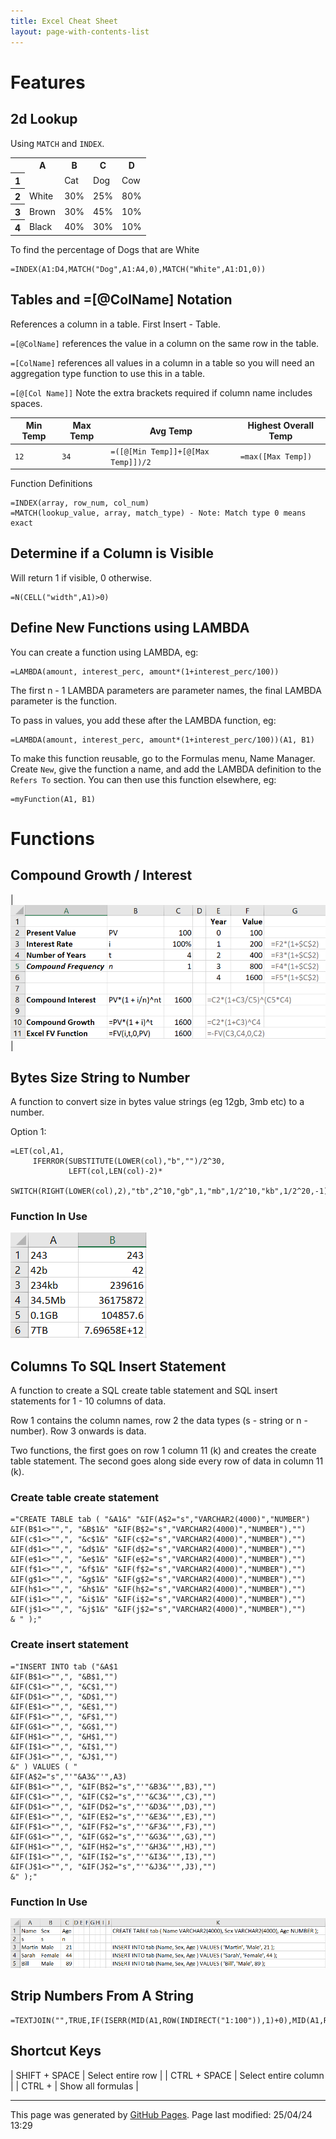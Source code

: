 ```yaml
---
title: Excel Cheat Sheet
layout: page-with-contents-list
---
```

# Features

## 2d Lookup

Using `MATCH` and `INDEX`.

<table>
  <tr><td> </td><th>A    </th><th>B  </th><th>C  </th><th>D  </th></tr>
  <tr><th>1</th><td>     </td><td>Cat</td><td>Dog</td><td>Cow</td></tr>
  <tr><th>2</th><td>White</td><td>30%</td><td>25%</td><td>80%</td></tr>
  <tr><th>3</th><td>Brown</td><td>30%</td><td>45%</td><td>10%</td></tr>
  <tr><th>4</th><td>Black</td><td>40%</td><td>30%</td><td>10%</td></tr>
</table>

To find the percentage of Dogs that are White

```
=INDEX(A1:D4,MATCH("Dog",A1:A4,0),MATCH("White",A1:D1,0))
```

## Tables and =[@ColName] Notation

References a column in a table.  First Insert - Table.

`=[@ColName]` references the value in a column on the same row in the table.

`=[ColName]` references all values in a column in a table so you will need an aggregation type function to use this in a table.

`=[@[Col Name]]` Note the extra brackets required if column name includes spaces.

Min Temp | Max Temp | Avg Temp | Highest Overall Temp
---|---|---|---
`12` | `34` | `=([@[Min Temp]]+[@[Max Temp]])/2` | `=max([Max Temp])`

Function Definitions

```
=INDEX(array, row_num, col_num)
=MATCH(lookup_value, array, match_type) - Note: Match type 0 means exact
```

## Determine if a Column is Visible

Will return 1 if visible, 0 otherwise.

```
=N(CELL("width",A1)>0)
```

## Define New Functions using LAMBDA

You can create a function using LAMBDA, eg:

```
=LAMBDA(amount, interest_perc, amount*(1+interest_perc/100))
```

The first n - 1 LAMBDA parameters are parameter names, the final LAMBDA parameter is the function.

To pass in values, you add these after the LAMBDA function, eg:

```
=LAMBDA(amount, interest_perc, amount*(1+interest_perc/100))(A1, B1)
```

To make this function reusable, go to the Formulas menu, Name Manager.  Create `New`, give the function a name, and add the LAMBDA definition to the `Refers To` section.  You can then use this function elsewhere, eg:

```
=myFunction(A1, B1)
```

# Functions

## Compound Growth / Interest

| <img src="/Cheatsheets-C/images/excel-compound-growth.png" width="800"> |

## Bytes Size String to Number

A function to convert size in bytes value strings (eg 12gb, 3mb etc) to a number.

Option 1:

```
=LET(col,A1,
     IFERROR(SUBSTITUTE(LOWER(col),"b","")/2^30,
             LEFT(col,LEN(col)-2)*
             SWITCH(RIGHT(LOWER(col),2),"tb",2^10,"gb",1,"mb",1/2^10,"kb",1/2^20,-1)))
```

### Function In Use

![](/Cheatsheets-C/images/excel_size_string.png)

## Columns To SQL Insert Statement

A function to create a SQL create table statement and SQL insert statements for 1 - 10 columns of data.

Row 1 contains the column names, row 2 the data types (s - string or n - number).  Row 3 onwards is data.

Two functions, the first goes on row 1 column 11 (k) and creates the create table statement.  The second goes along side every row of data in column 11 (k).

### Create table create statement

```
="CREATE TABLE tab ( "&A1&" "&IF(A$2="s","VARCHAR2(4000)","NUMBER")
&IF(B$1<>"",", "&B$1&" "&IF(B$2="s","VARCHAR2(4000)","NUMBER"),"")
&IF(c$1<>"",", "&c$1&" "&IF(c$2="s","VARCHAR2(4000)","NUMBER"),"")
&IF(d$1<>"",", "&d$1&" "&IF(d$2="s","VARCHAR2(4000)","NUMBER"),"")
&IF(e$1<>"",", "&e$1&" "&IF(e$2="s","VARCHAR2(4000)","NUMBER"),"")
&IF(f$1<>"",", "&f$1&" "&IF(f$2="s","VARCHAR2(4000)","NUMBER"),"")
&IF(g$1<>"",", "&g$1&" "&IF(g$2="s","VARCHAR2(4000)","NUMBER"),"")
&IF(h$1<>"",", "&h$1&" "&IF(h$2="s","VARCHAR2(4000)","NUMBER"),"")
&IF(i$1<>"",", "&i$1&" "&IF(i$2="s","VARCHAR2(4000)","NUMBER"),"")
&IF(j$1<>"",", "&j$1&" "&IF(j$2="s","VARCHAR2(4000)","NUMBER"),"") 
& " );"
```

### Create insert statement

```
="INSERT INTO tab ("&A$1
&IF(B$1<>"",", "&B$1,"")
&IF(C$1<>"",", "&C$1,"")
&IF(D$1<>"",", "&D$1,"")
&IF(E$1<>"",", "&E$1,"")
&IF(F$1<>"",", "&F$1,"")
&IF(G$1<>"",", "&G$1,"")
&IF(H$1<>"",", "&H$1,"")
&IF(I$1<>"",", "&I$1,"")
&IF(J$1<>"",", "&J$1,"")
&" ) VALUES ( "
&IF(A$2="s","'"&A3&"'",A3)
&IF(B$1<>"",", "&IF(B$2="s","'"&B3&"'",B3),"")
&IF(C$1<>"",", "&IF(C$2="s","'"&C3&"'",C3),"")
&IF(D$1<>"",", "&IF(D$2="s","'"&D3&"'",D3),"")
&IF(E$1<>"",", "&IF(E$2="s","'"&E3&"'",E3),"")
&IF(F$1<>"",", "&IF(F$2="s","'"&F3&"'",F3),"")
&IF(G$1<>"",", "&IF(G$2="s","'"&G3&"'",G3),"")
&IF(H$1<>"",", "&IF(H$2="s","'"&H3&"'",H3),"")
&IF(I$1<>"",", "&IF(I$2="s","'"&I3&"'",I3),"")
&IF(J$1<>"",", "&IF(J$2="s","'"&J3&"'",J3),"")
&" );"
```

### Function In Use

![](/Cheatsheets-C/images/excel_table_insert.png)

## Strip Numbers From A String

```
=TEXTJOIN("",TRUE,IF(ISERR(MID(A1,ROW(INDIRECT("1:100")),1)+0),MID(A1,ROW(INDIRECT("1:100")),1),""))
```

## Shortcut Keys

| SHIFT + SPACE | Select entire row |
| CTRL + SPACE | Select entire column |
| CTRL +  | Show all formulas |

<hr>
<p class="pagedate">This page was generated by <a href=".">GitHub Pages</a>.  Page last modified: 25/04/24 13:29</p>

